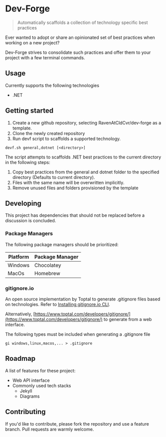 # Dev-Forge
> Automatically scaffolds a collection of technology specific best practices

Ever wanted to adopt or share an opinionated set of best practices when working on a new project?

Dev-Forge strives to consolidate such practices and offer them to your project with a few terminal commands.

## Usage
Currently supports the following technologies
* .NET

## Getting started
1. Create a new github repository, selecting RavenAtCldCvr/dev-forge as a template.
2. Clone the newly created repository
3. Run devf script to scaffolds a supported technology.

```shell
devf.sh general,dotnet [<directory>]
```

The script attempts to scaffolds .NET best practices to the current directory in the following steps:
1. Copy best practices from the general and dotnet folder to the specified directory (Defaults to current directory).
2. Files with the same name will be overwritten implicitly.
3. Remove unused files and folders provisioned by the template

## Developing
This project has dependencies that should not be replaced before a discussion is concluded.

### Package Managers
The following package managers should be prioritized:

| Platform | Package Manager |
|----------|-----------------|
| Windows  | Chocolatey      |
| MacOs    | Homebrew        |

### gitignore.io
An open source implementation by Toptal to generate .gitignore files based on technologies.
Refer to [Installing gitignore.io CLI](general/gitignore-io.md). 

Alternatively, [https://www.toptal.com/developers/gitignore/](https://www.toptal.com/developers/gitignore/) to generate from a web interface.

The following types must be included when generating a .gitignore file
```shell
gi windows,linux,macos,... > .gitignore
```

## Roadmap
A list of features for these project:
* Web API interface
* Commonly used tech stacks
  * Jekyll
  * Diagrams

## Contributing
If you'd like to contribute, please fork the repository and use a feature
branch. Pull requests are warmly welcome.